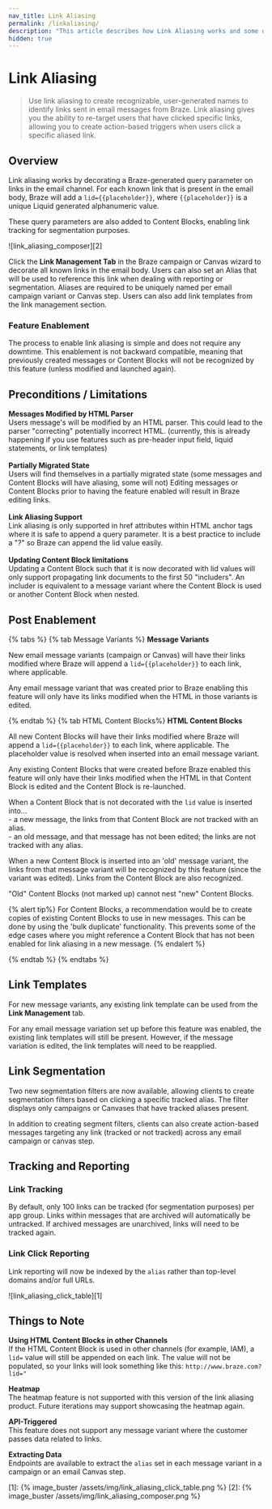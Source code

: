```yaml
---
nav_title: Link Aliasing
permalink: /linkaliasing/
description: "This article describes how Link Aliasing works and some of the nuances with the feature."
hidden: true
---
```


# Link Aliasing
 
> Use link aliasing to create recognizable, user-generated names to identify links sent in email messages from Braze. Link aliasing gives you the ability to re-target users that have clicked specific links, allowing you to create action-based triggers when users click a specific aliased link. 

## Overview

Link aliasing works by decorating a Braze-generated query parameter on links in the email channel. For each known link that is present in the email body, Braze will add a `lid={{placeholder}}`, where `{{placeholder}}` is a unique Liquid generated alphanumeric value. 

These query parameters are also added to Content Blocks, enabling link tracking for segmentation purposes. 

![link_aliasing_composer][2]

Click the __Link Management Tab__ in the Braze campaign or Canvas wizard to decorate all known links in the email body. Users can also set an Alias that will be used to reference this link when dealing with reporting or segmentation. Aliases are required to be uniquely named per email campaign variant or Canvas step. Users can also add link templates from the link management section. 

### Feature Enablement

The process to enable link aliasing is simple and does not require any downtime. This enablement is not backward compatible, meaning that previously created messages or Content Blocks will not be recognized by this feature (unless modified and launched again). 

## Preconditions / Limitations

__Messages Modified by HTML Parser__<br>
Users message's will be modified by an HTML parser. This could lead to the parser "correcting" potentially incorrect HTML. (currently, this is already happening if you use features such as pre-header input field, liquid statements, or link templates)<br><br>
__Partially Migrated State__<br>
Users will find themselves in a partially migrated state (some messages and Content Blocks will have aliasing, some will not) Editing messages or Content Blocks prior to having the feature enabled will result in Braze editing links.<br><br>
__Link Aliasing Support__<br>
Link aliasing is only supported in href attributes within HTML anchor tags where it is safe to append a query parameter. It is a best practice to include a "?" so Braze can append the lid value easily.<br><br>
__Updating Content Block limitations__<br>
Updating a Content Block such that it is now decorated with lid values will only support propagating link documents to the first 50 "includers". An includer is equivalent to a message variant where the Content Block is used or another Content Block when nested.

## Post Enablement

{% tabs %}
{% tab Message Variants %}
__Message Variants__

New email message variants (campaign or Canvas) will have their links modified where Braze will append a `lid={{placeholder}}` to each link, where applicable. 

Any email message variant that was created prior to Braze enabling this feature will only have its links modified when the HTML in those variants is edited.

{% endtab %}
{% tab HTML Content Blocks%}
__HTML Content Blocks__

All new Content Blocks will have their links modified where Braze will append a `lid={{placeholder}}` to each link, where applicable. The placeholder value is resolved when inserted into an email message variant.

Any existing Content Blocks that were created before Braze enabled this feature will only have their links modified when the HTML in that Content Block is edited and the Content Block is re-launched.

When a Content Block that is not decorated with the `lid` value is inserted into...<br>
&#45; a new message, the links from that Content Block are not tracked with an alias.<br>
&#45; an old message, and that message has not been edited; the links are not tracked with any alias.

When a new Content Block is inserted into an 'old' message variant, the links from that message variant will be recognized by this feature (since the variant was edited). Links from the Content Block are also recognized.

"Old" Content Blocks (not marked up) cannot nest "new" Content Blocks.

{% alert tip%}
For Content Blocks, a recommendation would be to create copies of existing Content Blocks to use in new messages. This can be done by using the 'bulk duplicate' functionality. This prevents some of the edge cases where you might reference a Content Block that has not been enabled for link aliasing in a new message.
{% endalert %}

{% endtab %}
{% endtabs %}

## Link Templates
For new message variants, any existing link template can be used from the __Link Management__ tab.

For any email message variation set up before this feature was enabled, the existing link templates will still be present. However, if the message variation is edited, the link templates will need to be reapplied.

## Link Segmentation
Two new segmentation filters are now available, allowing clients to create segmentation filters based on clicking a specific tracked alias. The filter displays only campaigns or Canvases that have tracked aliases present.
 
In addition to creating segment filters, clients can also create action-based messages targeting any link (tracked or not tracked) across any email campaign or canvas step. 

## Tracking and Reporting

### Link Tracking
By default, only 100 links can be tracked (for segmentation purposes) per app group. Links within messages that are archived will automatically be untracked. If archived messages are unarchived, links will need to be tracked again.

### Link Click Reporting
Link reporting will now be indexed by the `alias` rather than top-level domains and/or full URLs. 

![link_aliasing_click_table][1]

## Things to Note

__Using HTML Content Blocks in other Channels__<br>
If the HTML Content Block is used in other channels (for example, IAM), a `lid=` value will still be appended on each link. The value will not be populated, so your links will look something like this: `http://www.braze.com?lid="`

__Heatmap__<br>
The heatmap feature is not supported with this version of the link aliasing product. Future iterations may support showcasing the heatmap again.

__API-Triggered__<br>
This feature does not support any message variant where the customer passes data related to links. 

__Extracting Data__<br>
Endpoints are available to extract the `alias` set in each message variant in a campaign or an email Canvas step.


[1]: {% image_buster /assets/img/link_aliasing_click_table.png %}
[2]: {% image_buster /assets/img/link_aliasing_composer.png %}